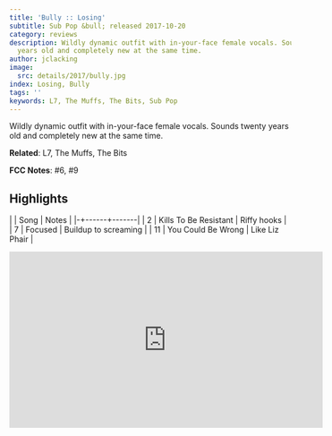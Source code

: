 ```yaml
---
title: 'Bully :: Losing'
subtitle: Sub Pop &bull; released 2017-10-20
category: reviews
description: Wildly dynamic outfit with in-your-face female vocals. Sounds twenty
  years old and completely new at the same time.
author: jclacking
image:
  src: details/2017/bully.jpg
index: Losing, Bully
tags: ''
keywords: L7, The Muffs, The Bits, Sub Pop
---
```

Wildly dynamic outfit with in-your-face female vocals. Sounds twenty years old and completely new at the same time.<!--more-->

**Related**: L7, The Muffs, The Bits

**FCC Notes**: #6, #9

## Highlights

| | Song | Notes |
|-+------+-------|
| 2 | Kills To Be Resistant | Riffy hooks |
| 7 | Focused | Buildup to screaming |
| 11 | You Could Be Wrong | Like Liz Phair |

<div class="tlo-detail-video"><iframe width="560" height="315" src="https://www.youtube.com/embed/0HdYkTGPTe8" frameborder="0" allow="autoplay; encrypted-media" allowfullscreen></iframe></div>

